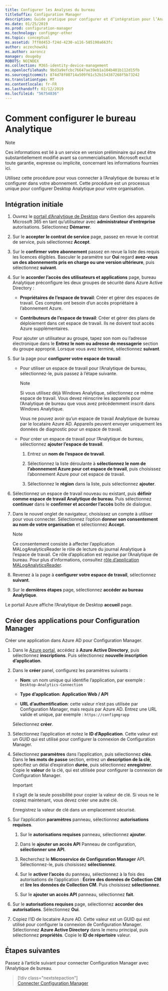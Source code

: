 ```yaml
---
title: Configurer les Analyses du bureau
titleSuffix: Configuration Manager
description: Guide pratique pour configurer et d’intégration pour l’Analytique de bureau.
ms.date: 01/25/2019
ms.prod: configuration-manager
ms.technology: configmgr-other
ms.topic: conceptual
ms.assetid: 7ff8d453-f24d-4230-a116-585190a663fc
author: aczechowski
ms.author: aaroncz
manager: dougeby
ROBOTS: NOINDEX
ms.collection: M365-identity-device-management
ms.openlocfilehash: 9bd3a9efcbc76647ae39eb1a104b401b112d15fb
ms.sourcegitcommit: 874d78f08714a509f61c52b154387268f5b73242
ms.translationtype: MT
ms.contentlocale: fr-FR
ms.lasthandoff: 02/12/2019
ms.locfileid: "56754836"
---
```

# <a name="how-to-set-up-desktop-analytics"></a>Comment configurer le bureau Analytique 

> [!Note]  
> Ces informations est lié à un service en version préliminaire qui peut être substantiellement modifié avant sa commercialisation. Microsoft exclut toute garantie, expresse ou implicite, concernant les informations fournies ici.  

Utilisez cette procédure pour vous connecter à l’Analytique de bureau et le configurer dans votre abonnement. Cette procédure est un processus unique pour configurer Desktop Analytique pour votre organisation.  



## <a name="initial-onboarding"></a>Intégration initiale

1. Ouvrez le [portail d’Analytique de Desktop](https://aka.ms/m365aprod) dans Gestion des appareils Microsoft 365 en tant qu’utilisateur avec **administrateur d’entreprise** autorisations. Sélectionnez **Démarrer**.  

2. Sur le **accepter le contrat de service** page, passez en revue le contrat de service, puis sélectionnez **Accept**.  

3. Sur le **confirmer votre abonnement** passez en revue la liste des requis les licences éligibles. Basculer le paramètre sur **Oui** regard **avez-vous un des abonnements pris en charge ou une version ultérieure**, puis sélectionnez **suivant**.  

4. Sur le **accorder l’accès des utilisateurs et applications** page, bureau Analytique préconfigure les deux groupes de sécurité dans Azure Active Directory :  

    - **Propriétaires de l’espace de travail**: Créer et gérer des espaces de travail. Ces comptes ont besoin d’un accès propriétaire à l’abonnement Azure.  

    - **Contributeurs de l’espace de travail**: Créer et gérer des plans de déploiement dans cet espace de travail. Ils ne doivent tout accès Azure supplémentaires.  
  
   Pour ajouter un utilisateur au groupe, tapez son nom ou l’adresse électronique dans le **Entrez le nom ou adresse de messagerie** section du groupe approprié. Lorsque vous avez terminé, sélectionnez **suivant**. 

5. Sur la page pour **configurer votre espace de travail**:  

    - Pour utiliser un espace de travail pour l’Analytique de bureau, sélectionnez-le, puis passez à l’étape suivante.  

        > [!Note]  
        > Si vous utilisez déjà Windows Analytique, sélectionnez ce même espace de travail. Vous devez réinscrire les appareils pour l’Analytique de bureau que vous avez précédemment inscrit dans Windows Analytique. 
        > 
        > Vous ne pouvez avoir qu’un espace de travail Analytique de bureau par le locataire Azure AD. Appareils peuvent envoyer uniquement les données de diagnostic pour un espace de travail.   

    - Pour créer un espace de travail pour l’Analytique de bureau, sélectionnez **ajouter l’espace de travail**.  

        1. Entrez un **nom de l’espace de travail**.<!--do we have any guidance for this name?-->  

        2. Sélectionnez la liste déroulante à **sélectionnez le nom de l’abonnement Azure pour cet espace de travail**, puis choisissez l’abonnement Azure pour cet espace de travail.  

        3. Sélectionnez le **région** dans la liste, puis sélectionnez **ajouter**.  

6. Sélectionnez un espace de travail nouveau ou existant, puis **définir comme espace de travail Analytique de bureau**.  Puis sélectionnez **continuer** dans le **confirmer et accorder l’accès** boîte de dialogue.  

7. Dans le nouvel onglet de navigateur, choisissez un compte à utiliser pour vous connecter. Sélectionnez l’option **donner son consentement au nom de votre organisation** et sélectionnez **Accept**.  

    > [!Note]  
    > Ce consentement consiste à affecter l’application MALogAnalyticsReader le rôle de lecture du journal Analytique à l’espace de travail. Ce rôle d’application est requise par l’Analytique de bureau. Pour plus d’informations, consultez [rôle d’application MALogAnalyticsReader](/sccm/desktop-analytics/troubleshooting#bkmk_MALogAnalyticsReader).  

8. Revenez à la page à **configurer votre espace de travail**, sélectionnez **suivant**.  

9. Sur le **dernières étapes** page, sélectionnez **accéder au bureau Analytique**. 

Le portail Azure affiche l’Analytique de Desktop **accueil** page.



## <a name="create-app-for-configuration-manager"></a>Créer des applications pour Configuration Manager

Créer une application dans Azure AD pour Configuration Manager.

1. Dans le [Azure portal](http://portal.azure.com), accédez à **Azure Active Directory**, puis sélectionnez **inscriptions**. Puis sélectionnez **nouvelle inscription d’application**.  

2. Dans le **créer** panel, configurez les paramètres suivants :  

    - **Nom**: un nom unique qui identifie l’application, par exemple : `Desktop-Analytics-Connection`  

    - **Type d’application**: **Application Web / API**  

    - **URL d’authentification**: cette valeur n’est pas utilisée par Configuration Manager, mais requis par Azure AD. Entrez une URL valide et unique, par exemple : `https://configmgrapp`  
  
   Sélectionnez **créer**.  

3. Sélectionnez l’application et notez le **ID d’Application**. Cette valeur est un GUID qui est utilisé pour configurer la connexion de Configuration Manager.  

4. Sélectionnez **paramètres** dans l’application, puis sélectionnez **clés**. Dans le **les mots de passe** section, entrez un **description de la clé**, spécifiez un délai d’expiration **durée**, puis sélectionnez **enregistrer**. Copie le **valeur** de la clé, qui est utilisée pour configurer la connexion de Configuration Manager. 

    > [!Important]  
    > Il s’agit de la seule possibilité pour copier la valeur de clé. Si vous ne le copiez maintenant, vous devez créer une autre clé.  
    > 
    > Enregistrez la valeur de clé dans un emplacement sécurisé.  

5. Sur l’application **paramètres** panneau, sélectionnez **autorisations requises**.  

    1. Sur le **autorisations requises** panneau, sélectionnez **ajouter**.  

    2. Dans le **ajouter un accès API** Panneau de configuration, **sélectionner une API**.  

    3. Recherchez le **Microservice de Configuration Manager** API. Sélectionnez-le, puis choisissez **sélectionnez**.  

    4. Sur le **activer l’accès** du panneau, sélectionnez à la fois des autorisations de l’application : **Écrire des données de Collection CM** et **lire les données de Collection CM**. Puis choisissez **sélectionnez**.  

    5. Sur le **ajouter un accès API** panneau, sélectionnez **fait**.  

6. Sur le **autorisations requises** page, sélectionnez **accorder des autorisations**. Sélectionnez **Oui**.  

7. Copiez l’ID de locataire Azure AD. Cette valeur est un GUID qui est utilisé pour configurer la connexion de Configuration Manager. Sélectionnez **Azure Active Directory** dans le menu principal, puis sélectionnez **propriétés**. Copie le **ID de répertoire** valeur.  



## <a name="next-steps"></a>Étapes suivantes

Passez à l’article suivant pour connecter Configuration Manager avec l’Analytique de bureau.
> [!div class="nextstepaction"]  
> [Connecter Configuration Manager](/sccm/desktop-analytics/connect-configmgr)  
